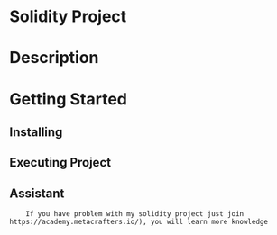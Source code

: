# Solidity Project

# Description

# Getting Started 

## Installing 

## Executing Project

## Assistant
        If you have problem with my solidity project just join https://academy.metacrafters.io/), you will learn more knowledge
